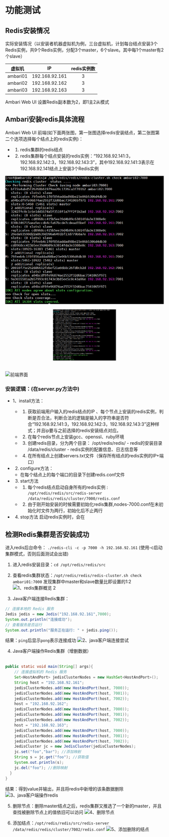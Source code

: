 # 功能测试

## Redis安装情况
实际安装情况（以安装者机器虚拟机为例，三台虚拟机，计划每台结点安装3个Redis实例，共9个Redis实例，分配3个master，6个slave。其中每1个master有2个slave）

| 虚拟机      |  IP | redis实例数  |
| --------- | -------- | :-----: | 
| ambari01   | 192.168.92.161  | 3 |
|ambari02|192.168.92.162|3|   
|ambari03|192.168.92.163|3|   

Ambari Web UI 设置Redis副本数为2，即1主2从模式



## Ambari安装redis具体流程

  Ambari Web UI 前端(如下面两张图，第一张图选择redis安装结点，第二张图第二个选项选择每个结点上的redis实例)：

  - 1. redis集群的redis结点
  
  - 2. redis集群每个结点安装的redis实例：“192.168.92.141:3，192.168.92.142:3，192.168.92.143:3”，其中192.168.92.141:3表示在192.168.92.141结点上安装3个Redis实例
  
 ![前端选择redis server](https://github.com/Dannymeng/Ambari-Redis-4.0.8/blob/master/pictrue/1%E3%80%81redis%E9%9B%86%E7%BE%A4%E6%A6%82%E8%A7%88%202.png)
 
 <div align="center"> <img src="pictrue/1%E3%80%81redis%E9%9B%86%E7%BE%A4%E6%A6%82%E8%A7%88%202.png" width="200px"> </div><br>



  
![前端界面]($resource/6%E3%80%81%E5%89%8D%E7%AB%AF%E7%95%8C%E9%9D%A2.png)

### 安装逻辑：(在server.py方法中)

- 1、install方法：
  - 1. 获取前端用户输入的redis结点的IP 、每个节点上安装的redis实例，判断是否合法，判断合法的逻辑是输入的字符串是否符合“192.168.92.141:3，192.168.92.142:3，192.168.92.143:3”这种样式；并且ip要与之前选择的redis安装结点对应。

  - 2. 在每个redis节点上安装gcc、openssl、ruby环境

  - 3. 创建redis目录，分为两个目录：
        /opt/redis/redis/      -  redis的安装目录
        /data/redis/cluster   -  redis实例的配置信息、日志信息等

  - 4. 在所有结点上创建servers.txt文件（保存所有结点的redis实例的IP+端口）

- 2. configure方法：

   - 在每个结点上的每个端口的目录下创建redis.conf文件

- 3. start方法

  - 1. 每个redis结点启动自身所有的redis实例 : `/opt/redis/redis/src/redis-server  /data/redis/redis/cluster/7000/redis.conf`

  - 2. 由于刚开始安装的时候需要初始化redis集群,nodes-7000.conf在未初始化时文件为两行，初始化后不止两行

- 4. stop方法
  启动redis实例时，会在
## 检测Redis集群是否安装成功
进入redis后台命令： `./redis-cli -c -p 7000 -h 192.168.92.161`
(使用-c启动集群模式，否则后面测试会出错)


1. 进入redis安装目录：`cd /opt/redis/redis/src`
2. 查看redis集群状态：`/opt/redis/redis/redis-cluster.sh check ambari01:7000`
    发现集群中master和slave数量比即设置的1:2
![1、redis集群概览 2]($resource/1%E3%80%81redis%E9%9B%86%E7%BE%A4%E6%A6%82%E8%A7%88%202.png)

3. Java客户端连接Redis集群：
```java
// 连接本地的 Redis 服务 
Jedis jedis = new Jedis("192.168.92.161",7000);   
System.out.println("连接成功"); 
// 查看服务是否运行 
System.out.println("服务正在运行: " + jedis.ping());
```

结果：`ping`后显示`pong`表示连接成功
![2、java客户端连接尝试]($resource/2%E3%80%81java%E5%AE%A2%E6%88%B7%E7%AB%AF%E8%BF%9E%E6%8E%A5%E5%B0%9D%E8%AF%95.png)

4. Java客户端操作Redis集群（增删数据）
```java

public static void main(String[] args){
    // 连接虚拟机的 Redis 服务 
    Set<HostAndPort> jedisClusterNodes = new HashSet<HostAndPort>();
    String host = "192.168.92.161";
    jedisClusterNodes.add(new HostAndPort(host, 7000));
    jedisClusterNodes.add(new HostAndPort(host, 7001));
    jedisClusterNodes.add(new HostAndPort(host, 7002));
    host = "192.168.92.162";
    jedisClusterNodes.add(new HostAndPort(host, 7000));
    jedisClusterNodes.add(new HostAndPort(host, 7001));
    jedisClusterNodes.add(new HostAndPort(host, 7002));
    host = "192.168.92.163";
    jedisClusterNodes.add(new HostAndPort(host, 7000));
    jedisClusterNodes.add(new HostAndPort(host, 7001));
    jedisClusterNodes.add(new HostAndPort(host, 7002));
    JedisCluster jc = new JedisCluster(jedisClusterNodes);
    jc.set("foo","bar"); //添加映射
    String s = jc.get("foo"); //获取值
    System.out.println(s);
    jc.del("foo"); //删除映射        
  }
}
```
结果：得到value并输出，并且将redis中新增的该条数据删除
![3、java客户端操作redis]($resource/3%E3%80%81java%E5%AE%A2%E6%88%B7%E7%AB%AF%E6%93%8D%E4%BD%9Credis.png)

5. 删除节点：删除master结点之后，redis集群又推选了一个新的master，并且查找被删除节点上的值依旧可以访问
![4、删除节点]($resource/4%E3%80%81%E5%88%A0%E9%99%A4%E8%8A%82%E7%82%B9.png)

6. 添加结点：`/opt/redis/redis/src/redis-server /data/redis/redis/cluster/7002/redis.conf`
![5、添加删除的结点]($resource/5%E3%80%81%E6%B7%BB%E5%8A%A0%E5%88%A0%E9%99%A4%E7%9A%84%E7%BB%93%E7%82%B9.png)



